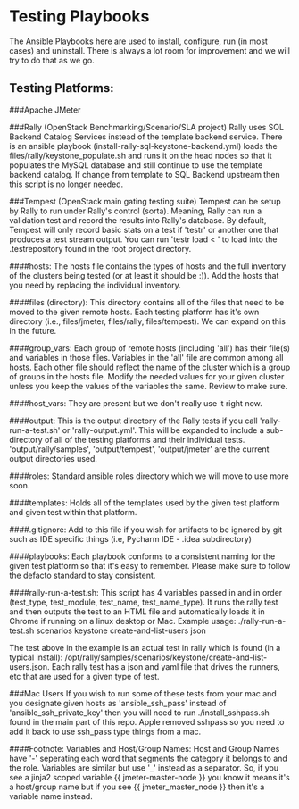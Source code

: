 # Testing Playbooks

The Ansible Playbooks here are used to install, configure, run (in most cases) and uninstall. There is always a lot room for improvement and we will try to do that as we go.

## Testing Platforms:
###Apache JMeter

###Rally (OpenStack Benchmarking/Scenario/SLA project)
Rally uses SQL Backend Catalog Services instead of the template backend service. There is an ansible playbook (install-rally-sql-keystone-backend.yml) loads the files/rally/keystone_populate.sh and runs it on the head nodes so that it populates the MySQL database and still continue to use the template backend catalog.
If change from template to SQL Backend upstream then this script is no longer needed.

###Tempest (OpenStack main gating testing suite)
Tempest can be setup by Rally to run under Rally's control (sorta). Meaning, Rally can run a validation test and record the results into Rally's database.
By default, Tempest will only record basic stats on a test if 'testr' or another one that produces a test stream output. You can run 'testr load < <output of your test>' to load into the .testrepository found in the root project directory.

####hosts:
The hosts file contains the types of hosts and the full inventory of the clusters being tested (or at least it should be :)). Add the hosts that you need by replacing the individual inventory.

####files (directory):
This directory contains all of the files that need to be moved to the given remote hosts. Each testing platform has it's own directory (i.e., files/jmeter, files/rally, files/tempest). We can expand on this in the future.

####group_vars:
Each group of remote hosts (including 'all') has their file(s) and variables in those files. Variables in the 'all' file are common among all hosts. Each other file should reflect the name of the cluster which is a group of groups in the hosts file.
Modify the needed values for your given cluster unless you keep the values of the variables the same. Review to make sure.

####host_vars:
They are present but we don't really use it right now.

####output:
This is the output directory of the Rally tests if you call 'rally-run-a-test.sh' or 'rally-output.yml'. This will be expanded to include a sub-directory of all of the testing platforms and their individual tests.
'output/rally/samples', 'output/tempest', 'output/jmeter' are the current output directories used.

####roles:
Standard ansible roles directory which we will move to use more soon.

####templates:
Holds all of the templates used by the given test platform and given test within that platform.

####.gitignore:
Add to this file if you wish for artifacts to be ignored by git such as IDE specific things (i.e, Pycharm IDE - .idea subdirectory)

####playbooks:
Each playbook conforms to a consistent naming for the given test platform so that it's easy to remember. Please make sure to follow the defacto standard to stay consistent.


####rally-run-a-test.sh:
This script has 4 variables passed in and in order (test_type, test_module, test_name, test_name_type). It runs the rally test and then outputs the test to an HTML file and automatically loads it in Chrome if running on a linux desktop or Mac.
Example usage: ./rally-run-a-test.sh scenarios keystone create-and-list-users json

The test above in the example is an actual test in rally which is found (in a typical install): /opt/rally/samples/scenarios/keystone/create-and-list-users.json. Each rally test has a json and yaml file that drives the runners, etc that are used for a given type of test.


###Mac Users
If you wish to run some of these tests from your mac and you designate given hosts as 'ansible_ssh_pass' instead of 'ansible_ssh_private_key' then you will need to run ./install_sshpass.sh found in the main part of this repo. Apple removed sshpass so you need to add it back to use ssh_pass type things from a mac.

####Footnote: Variables and Host/Group Names:
Host and Group Names have '-' seperating each word that segments the category it belongs to and the role. Variables are similar but use '_' instead as a separator. So, if you see a jinja2 scoped variable {{ jmeter-master-node }} you know it means it's a host/group name but if you see {{ jmeter_master_node }} then it's a variable name instead.

